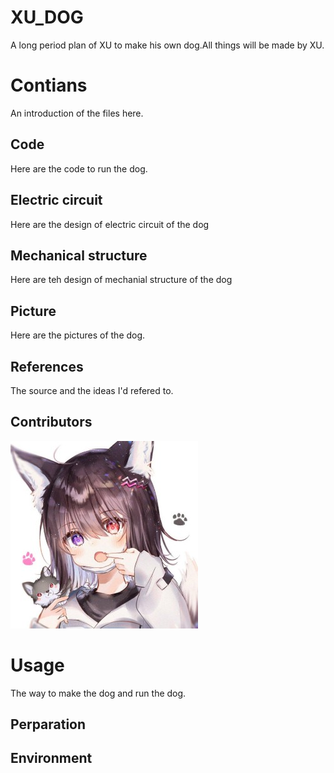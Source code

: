 # XU_DOG
A long period plan of XU to make his own dog.All things will be made by XU.
# Contians
An introduction of the files here.
## Code
Here are the code to run the dog.
## Electric circuit
Here are the design of electric circuit of the dog
## Mechanical structure
Here are teh design of mechanial structure of the dog
## Picture
Here are the pictures of the dog.
## References
The source and the ideas I'd refered to.
## Contributors
![XU](contributors/xu.jpg)
# Usage
The way to make the dog and run the dog.
## Perparation

## Environment